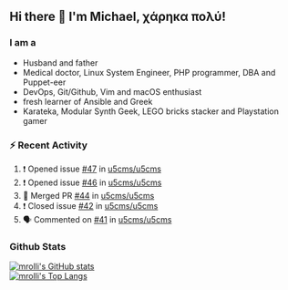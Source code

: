 ## Hi there 👋 I'm Michael, χάρηκα πολύ!

<!--
**mrolli/mrolli** is a ✨ _special_ ✨ repository because its `README.md` (this file) appears on your GitHub profile.

Here are some ideas to get you started:

- 🔭 I’m currently working on ...
- 🌱 I’m currently learning ...
- 👯 I’m looking to collaborate on ...
- 🤔 I’m looking for help with ...
- 💬 Ask me about ...
- 📫 How to reach me: ...
- 😄 Pronouns: ...
- ⚡ Fun fact: ...
-->

### I am a
- Husband and father
- Medical doctor, Linux System Engineer, PHP programmer, DBA and Puppet-eer
- DevOps, Git/Github, Vim and macOS enthusiast
- fresh learner of Ansible and Greek
- Karateka, Modular Synth Geek, LEGO bricks stacker and Playstation gamer 

### :zap: Recent Activity

<!--START_SECTION:activity-->
1. ❗️ Opened issue [#47](https://github.com/u5cms/u5cms/issues/47) in [u5cms/u5cms](https://github.com/u5cms/u5cms)
2. ❗️ Opened issue [#46](https://github.com/u5cms/u5cms/issues/46) in [u5cms/u5cms](https://github.com/u5cms/u5cms)
3. 🎉 Merged PR [#44](https://github.com/u5cms/u5cms/pull/44) in [u5cms/u5cms](https://github.com/u5cms/u5cms)
4. ❗️ Closed issue [#42](https://github.com/u5cms/u5cms/issues/42) in [u5cms/u5cms](https://github.com/u5cms/u5cms)
5. 🗣 Commented on [#41](https://github.com/u5cms/u5cms/issues/41) in [u5cms/u5cms](https://github.com/u5cms/u5cms)
<!--END_SECTION:activity-->

### Github Stats
[![mrolli's GitHub stats](https://github-readme-stats.vercel.app/api?username=mrolli&count_private=true&show_icons=true&theme=onedark)](https://github.com/anuraghazra/github-readme-stats)  
[![mrolli's Top Langs](https://github-readme-stats.vercel.app/api/top-langs/?username=mrolli&count_private=true&theme=onedark&hide=c%2B%2B,c,html,cmake,makefile&layout=compact)](https://github.com/anuraghazra/github-readme-stats)

